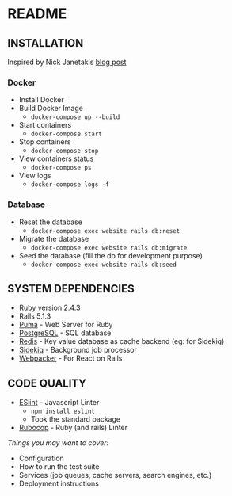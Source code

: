 # README

## INSTALLATION
Inspired by Nick Janetakis [blog post](https://nickjanetakis.com/blog/dockerize-a-rails-5-postgres-redis-sidekiq-action-cable-app-with-docker-compose)
### Docker
* Install Docker
* Build Docker Image
  * `docker-compose up --build`
* Start containers
  * `docker-compose start`
* Stop containers
  * `docker-compose stop`
* View containers status
  * `docker-compose ps`
* View logs
  * `docker-compose logs -f`
### Database
* Reset the database
  * `docker-compose exec website rails db:reset`
* Migrate the database
  * `docker-compose exec website rails db:migrate`
* Seed the database (fill the db for development purpose)
  * `docker-compose exec website rails db:seed`
## SYSTEM DEPENDENCIES
* Ruby version 2.4.3
* Rails 5.1.3
* [Puma](http://puma.io/) - Web Server for Ruby
* [PostgreSQL](https://www.postgresql.org/) - SQL database
* [Redis](https://redis.io/) - Key value database as cache backend (eg: for Sidekiq)
* [Sidekiq](https://sidekiq.org/) - Background job processor
* [Webpacker](https://github.com/rails/webpacker) - For React on Rails
## CODE QUALITY
* [ESlint](https://eslint.org/) - Javascript Linter
  * `npm install eslint`
  * Took the standard package
* [Rubocop](https://github.com/bbatsov/rubocop) - Ruby (and rails) Linter

_Things you may want to cover:_
* Configuration
* How to run the test suite
* Services (job queues, cache servers, search engines, etc.)
* Deployment instructions
